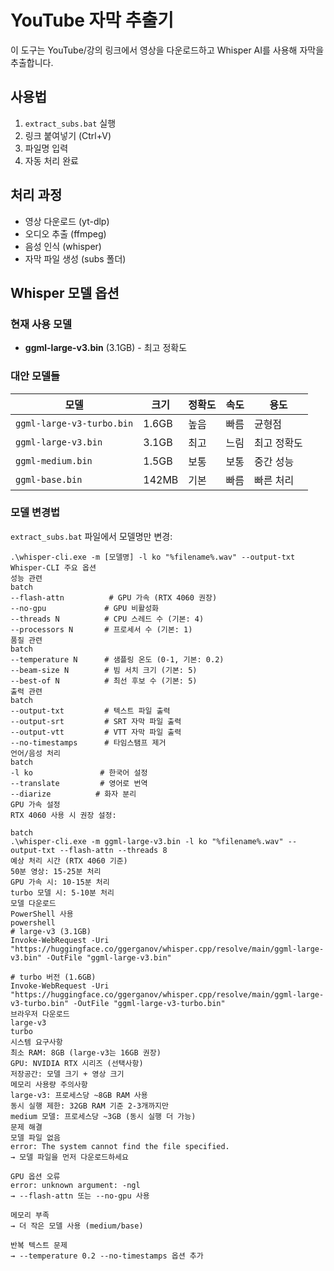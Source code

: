 # YouTube 자막 추출기

이 도구는 YouTube/강의 링크에서 영상을 다운로드하고 Whisper AI를 사용해 자막을 추출합니다.

## 사용법
1. `extract_subs.bat` 실행
2. 링크 붙여넣기 (Ctrl+V)
3. 파일명 입력
4. 자동 처리 완료

## 처리 과정
- 영상 다운로드 (yt-dlp)
- 오디오 추출 (ffmpeg)
- 음성 인식 (whisper)
- 자막 파일 생성 (subs 폴더)

## Whisper 모델 옵션

### 현재 사용 모델
- **ggml-large-v3.bin** (3.1GB) - 최고 정확도

### 대안 모델들
| 모델 | 크기 | 정확도 | 속도 | 용도 |
|------|------|--------|------|------|
| `ggml-large-v3-turbo.bin` | 1.6GB | 높음 | 빠름 | 균형점 |
| `ggml-large-v3.bin` | 3.1GB | 최고 | 느림 | 최고 정확도 |
| `ggml-medium.bin` | 1.5GB | 보통 | 보통 | 중간 성능 |
| `ggml-base.bin` | 142MB | 기본 | 빠름 | 빠른 처리 |

### 모델 변경법
`extract_subs.bat` 파일에서 모델명만 변경:
```batch
.\whisper-cli.exe -m [모델명] -l ko "%filename%.wav" --output-txt
Whisper-CLI 주요 옵션
성능 관련
batch
--flash-attn          # GPU 가속 (RTX 4060 권장)
--no-gpu             # GPU 비활성화
--threads N          # CPU 스레드 수 (기본: 4)
--processors N       # 프로세서 수 (기본: 1)
품질 관련
batch
--temperature N      # 샘플링 온도 (0-1, 기본: 0.2)
--beam-size N        # 빔 서치 크기 (기본: 5)
--best-of N          # 최선 후보 수 (기본: 5)
출력 관련
batch
--output-txt         # 텍스트 파일 출력
--output-srt         # SRT 자막 파일 출력
--output-vtt         # VTT 자막 파일 출력
--no-timestamps      # 타임스탬프 제거
언어/음성 처리
batch
-l ko               # 한국어 설정
--translate         # 영어로 번역
--diarize          # 화자 분리
GPU 가속 설정
RTX 4060 사용 시 권장 설정:

batch
.\whisper-cli.exe -m ggml-large-v3.bin -l ko "%filename%.wav" --output-txt --flash-attn --threads 8
예상 처리 시간 (RTX 4060 기준)
50분 영상: 15-25분 처리
GPU 가속 시: 10-15분 처리
turbo 모델 시: 5-10분 처리
모델 다운로드
PowerShell 사용
powershell
# large-v3 (3.1GB)
Invoke-WebRequest -Uri "https://huggingface.co/ggerganov/whisper.cpp/resolve/main/ggml-large-v3.bin" -OutFile "ggml-large-v3.bin"

# turbo 버전 (1.6GB)
Invoke-WebRequest -Uri "https://huggingface.co/ggerganov/whisper.cpp/resolve/main/ggml-large-v3-turbo.bin" -OutFile "ggml-large-v3-turbo.bin"
브라우저 다운로드
large-v3
turbo
시스템 요구사항
최소 RAM: 8GB (large-v3는 16GB 권장)
GPU: NVIDIA RTX 시리즈 (선택사항)
저장공간: 모델 크기 + 영상 크기
메모리 사용량 주의사항
large-v3: 프로세스당 ~8GB RAM 사용
동시 실행 제한: 32GB RAM 기준 2-3개까지만
medium 모델: 프로세스당 ~3GB (동시 실행 더 가능)
문제 해결
모델 파일 없음
error: The system cannot find the file specified.
→ 모델 파일을 먼저 다운로드하세요

GPU 옵션 오류
error: unknown argument: -ngl
→ --flash-attn 또는 --no-gpu 사용

메모리 부족
→ 더 작은 모델 사용 (medium/base)

반복 텍스트 문제
→ --temperature 0.2 --no-timestamps 옵션 추가